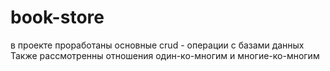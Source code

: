 # book-store
 в проекте проработаны основные crud - операции с базами данных 
 Также рассмотренны отношения один-ко-многим и многие-ко-многим
